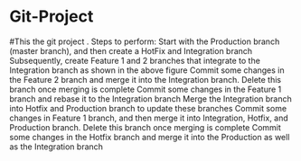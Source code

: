 # Git-Project
#This the git project .
Steps to perform:
Start with the Production branch (master branch), and then create a HotFix  and Integration branch
Subsequently, create Feature 1 and 2 branches that integrate to the Integration branch as shown in the above figure
Commit some changes in the Feature 2 branch and merge it into the Integration branch. Delete this branch once merging is complete
Commit some changes in the Feature 1 branch and rebase it to the Integration branch
Merge the Integration branch into Hotfix and Production branch to update these branches
Commit some changes in Feature 1 branch, and then merge it into Integration, Hotfix, and Production branch. Delete this branch once merging is complete
Commit some changes in the Hotfix branch and merge it into the Production as well as the Integration branch
